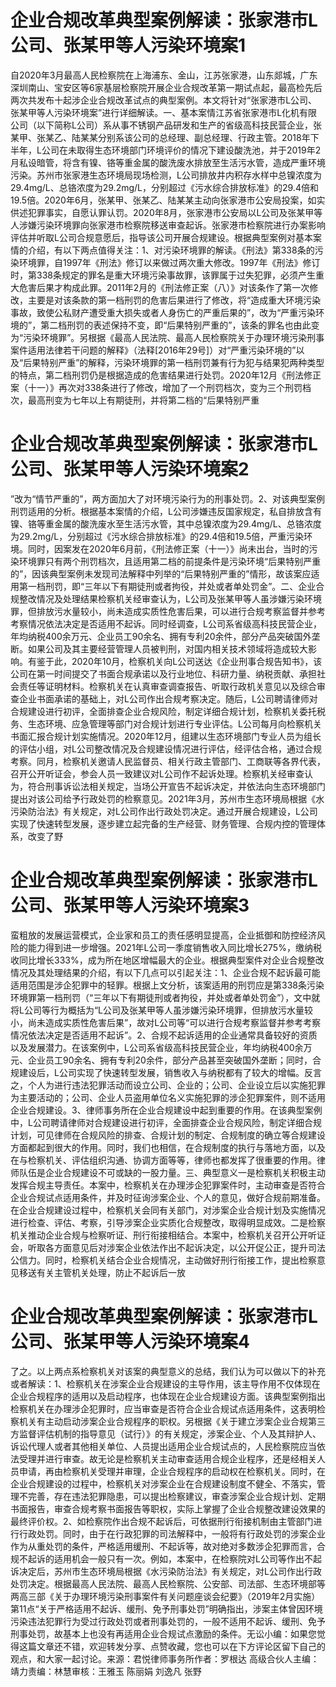 # 企业合规改革典型案例解读：张家港市L公司、张某甲等人污染环境案1

自2020年3月最高人民检察院在上海浦东、金山，江苏张家港，山东郯城，广东深圳南山、宝安区等6家基层检察院开展企业合规改革第一期试点起，最高检先后两次共发布十起涉企业合规改革试点的典型案例。本文将针对“张家港市L公司、张某甲等人污染环境案”进行详细解读。一、基本案情江苏省张家港市L化机有限公司（以下简称L公司）系从事不锈钢产品研发和生产的省级高科技民营企业，张某甲、张某乙、陆某某分别系该公司的总经理、副总经理、行政主管。2018年下半年，L公司在未取得生态环境部门环境评价的情况下建设酸洗池，并于2019年2月私设暗管，将含有镍、铬等重金属的酸洗废水排放至生活污水管，造成严重环境污染。苏州市张家港生态环境局现场检测，L公司排放井内积存水样中总镍浓度为29.4mg/L、总铬浓度为29.2mg/L，分别超过《污水综合排放标准》的29.4倍和19.5倍。2020年6月，张某甲、张某乙、陆某某主动向张家港市公安局投案，如实供述犯罪事实，自愿认罪认罚。2020年8月，张家港市公安局以L公司及张某甲等人涉嫌污染环境罪向张家港市检察院移送审查起诉。张家港市检察院进行办案影响评估并听取L公司合规意愿后，指导该公司开展合规建设。根据典型案例对基本案情的介绍，有以下两点值得关注：1、对污染环境罪的解读。《刑法》第338条的污染环境罪，自1997年《刑法》修订以来做过两次重大修改。1997年《刑法》修订时，第338条规定的罪名是重大环境污染事故罪，该罪属于过失犯罪，必须产生重大危害后果才构成此罪。2011年2月的《刑法修正案（八）》对该条作了第一次修改，主要是对该条款的第一档刑罚的危害后果进行了修改，将“造成重大环境污染事故，致使公私财产遭受重大损失或者人身伤亡的严重后果的”，改为“严重污染环境的”，第二档刑罚的表述保持不变，即“后果特别严重的”，该条的罪名也由此变为“污染环境罪”。另根据《最高人民法院、最高人民检察院关于办理环境污染刑事案件适用法律若干问题的解释》（法释[2016年29号]）对“严重污染环境的”以及“后果特别严重”的解释，污染环境罪的第一档刑罚兼有行为犯与结果犯两种类型的特点，第二档刑罚仍是根据造成的危害结果进行处罚。2020年12月《刑法修正案（十一）》再次对338条进行了修改，增加了一个刑罚档次，变为三个刑罚档次，最高刑变为七年以上有期徒刑，并将第二档的“后果特别严重

# 企业合规改革典型案例解读：张家港市L公司、张某甲等人污染环境案2

”改为“情节严重的”，两方面加大了对环境污染行为的刑事处罚。2、对该典型案例刑罚适用的分析。根据基本案情的介绍，L公司涉嫌违反国家规定，私自排放含有镍、铬等重金属的酸洗废水至生活污水管，其中总镍浓度为29.4mg/L、总铬浓度为29.2mg/L，分别超过《污水综合排放标准》的29.4倍和19.5倍，严重污染环境。同时，因案发在2020年6月前，《刑法修正案（十一）》尚未出台，当时的污染环境罪只有两个刑罚档次，且适用第二档的前提条件是污染环境“后果特别严重的”，因该典型案例未发现司法解释中列举的“后果特别严重的”情形，故该案应适用第一档刑罚，即“三年以下有期徒刑或者拘役，并处或者单处罚金”。二、企业合规整改情况及处理结果检察机关经审查认为，L公司及张某甲等人虽涉嫌污染环境罪，但排放污水量较小，尚未造成实质性危害后果，可以进行合规考察监督并参考考察情况依法决定是否适用不起诉。同时经调查，L公司系省级高科技民营企业，年均纳税400余万元、企业员工90余名、拥有专利20余件，部分产品突破国外垄断。如果公司及其主要经营管理人员被判刑，对国内相关技术领域将造成较大影响。有鉴于此，2020年10月，检察机关向L公司送达《企业刑事合规告知书》，该公司在第一时间提交了书面合规承诺以及行业地位、科研力量、纳税贡献、承担社会责任等证明材料。检察机关在认真审查调查报告、听取行政机关意见以及综合审查企业书面承诺的基础上，对L公司作出合规考察决定。随后，L公司聘请律师对合规建设进行初评，全面排查企业合规风险，制定详细合规计划，检察机关委托税务、生态环境、应急管理等部门对合规计划进行专业评估。L公司每月向检察机关书面汇报合规计划实施情况。2020年12月，组建以生态环境部门专业人员为组长的评估小组，对L公司整改情况及合规建设情况进行评估，经评估合格，通过合规考察。同月，检察机关邀请人民监督员、相关行政主管部门、工商联等各界代表，召开公开听证会，参会人员一致建议对L公司作不起诉处理。检察机关经审查认为，符合刑事诉讼法相关规定，当场公开宣告不起诉决定，并依法向生态环境部门提出对该公司给予行政处罚的检察意见。2021年3月，苏州市生态环境局根据《水污染防治法》有关规定，对L公司作出行政处罚决定。通过开展合规建设，L公司实现了快速转型发展，逐步建立起完备的生产经营、财务管理、合规内控的管理体系，改变了野

# 企业合规改革典型案例解读：张家港市L公司、张某甲等人污染环境案3

蛮粗放的发展运营模式，企业家和员工的责任感明显提高，企业抵御和防控经济风险的能力得到进一步增强。2021年L公司一季度销售收入同比增长275%，缴纳税收同比增长333%，成为所在地区增幅最大的企业。根据典型案件对企业合规整改情况及其处理结果的介绍，有以下几点可以引起关注：1、企业合规不起诉最可能适用范围是涉企犯罪中的轻罪。根据上文分析，该案适用的刑罚应是第338条污染环境罪第一档刑罚（“三年以下有期徒刑或者拘役，并处或者单处罚金”），文中就将L公司等行为概括为“L公司及张某甲等人虽涉嫌污染环境罪，但排放污水量较小，尚未造成实质性危害后果”，故对L公司等“可以进行合规考察监督并参考考察情况依法决定是否适用不起诉”。2、合规不起诉适用的企业通常具备较好的资质以及发展潜力。在该案例中，L公司系省级高科技民营企业，年均纳税400余万元、企业员工90余名、拥有专利20余件，部分产品甚至突破国外垄断；同时，合规建设后，L公司实现了快速转型发展，销售收入与纳税都有了较大的增幅。反言之，个人为进行违法犯罪活动而设立公司、企业的；公司、企业设立后以实施犯罪为主要活动的；公司、企业人员盗用单位名义实施犯罪的涉企犯罪案件，则不适用企业合规建设。3、律师事务所在企业合规建设中起到重要的作用。在该典型案例中，L公司聘请律师对合规建设进行初评，全面排查企业合规风险，制定详细合规计划，可见律师在合规风险的排查、合规计划的制定、合规制度的确立等合规建设方面都起到很大的作用。同时，我们也相信，在合规制度的执行与落地方面，以及在与检察机关、评估组织沟通、协调方面等等，律师也都发挥了很重要的作用。律师队伍是企业合规建设不可或缺的一股力量。三、典型意义一是检察机关积极主动发挥合规主导责任。本案中，检察机关在办理涉企犯罪案件时，主动审查是否符合企业合规试点适用条件，并及时征询涉案企业、个人的意见，做好合规前期准备。在企业合规建设过程中，检察机关会同有关部门，对涉案企业合规计划及实施情况进行检查、评估、考察，引导涉案企业实质化合规整改，取得明显成效。二是检察机关推动企业合规与检察听证、刑行衔接相结合。本案中，检察机关召开公开听证会，听取各方面意见后对涉案企业依法作出不起诉决定，以公开促公正，提升司法公信力。同时，检察机关结合企业合规情况，主动做好刑行衔接工作，提出检察意见移送有关主管机关处理，防止不起诉后一放

# 企业合规改革典型案例解读：张家港市L公司、张某甲等人污染环境案4

了之。以上两点系检察机关对该案的典型意义的总结，我们认为可以做以下的补充或者解读：1、检察机关在涉案企业合规建设的主导作用，该主导作用不仅体现在企业合规程序的适用以及启动程序，也体现在企业合规建设方面。该典型案例指出检察机关在办理涉企犯罪时，应当审查是否符合企业合规试点适用条件，这表明检察机关有主动启动涉案企业合规程序的职权。另根据《关于建立涉案企业合规第三方监督评估机制的指导意见（试行）》的有关规定，涉案企业、个人及其辩护人、诉讼代理人或者其他相关单位、人员提出适用企业合规试点的，人民检察院应当依法受理并进行审查。故无论是检察机关主动审查适用合规企业程序，还是经相关人员申请，再由检察机关受理并审理，企业合规程序的启动权在检察机关。同时，在企业合规建设的过程中，检察机关对涉案企业在合规建设制度不健全、不落实，管理不完善，存在违法犯罪隐患，可以提出检察建议，审查涉案企业合规计划、定期书面报告，审查合规考察书面报告等职权，实际上掌握了企业合规整改建设效果的最终评价权。2、如检察院作出合规不起诉后，可依据刑行衔接机制由主管部门进行行政处罚。同时，由于在行政犯罪的司法解释中，一般将有行政处罚的涉案企业作为从重处罚的条件，严格适用缓刑、不起诉等，故对绝对多数涉企犯罪而言，合规不起诉的适用机会一般只有一次。例如，本案中，在检察院对L公司等作出不起诉决定后，苏州市生态环境局根据《水污染防治法》有关规定，对L公司作出行政处罚决定。根据最高人民法院、最高人民检察院、公安部、司法部、生态环境部等两高三部《关于办理环境污染刑事案件有关问题座谈会纪要》（2019年2月实施）第11点“关于严格适用不起诉、缓刑、免予刑事处罚”明确指出，涉案主体曾因环境污染违法犯罪行为受过行政处罚或者刑事处罚的，一般不适用不起诉、缓刑、免予刑事处罚，故基本上也没有再适用企业合规试点激励的条件。无讼小编：如果您觉得这篇文章还不错，欢迎转发分享、点赞收藏，您也可以在下方评论区留下自己的观点，和大家一起讨论。来源：君悦律师事务所作者：罗根达 高级合伙人主编：靖力责编：林慧审核：王雅玉 陈丽娟 刘逸凡 张野


